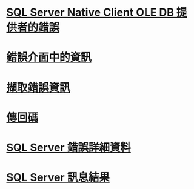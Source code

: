 
# [SQL Server Native Client OLE DB 提供者的錯誤](errors.md)

# [錯誤介面中的資訊](information-in-error-interfaces.md)
# [擷取錯誤資訊](retrieving-error-information.md)
# [傳回碼](return-codes.md)
# [SQL Server 錯誤詳細資料](sql-server-error-detail.md)
# [SQL Server 訊息結果](sql-server-message-results.md)

